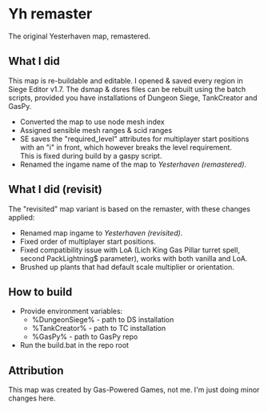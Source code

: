 # Yh remaster

The original Yesterhaven map, remastered.

## What I did

This map is re-buildable and editable. I opened & saved every region in Siege Editor v1.7. The dsmap & dsres files can be rebuilt using the batch scripts, provided you have installations of Dungeon Siege, TankCreator and GasPy.
- Converted the map to use node mesh index
- Assigned sensible mesh ranges & scid ranges
- SE saves the "required_level" attributes for multiplayer start positions with an "i" in front, which however breaks the level requirement.\
  This is fixed during build by a gaspy script.
- Renamed the ingame name of the map to *Yesterhaven (remastered)*.

## What I did (revisit)

The "revisited" map variant is based on the remaster, with these changes applied:
- Renamed map ingame to *Yesterhaven (revisited)*.
- Fixed order of multiplayer start positions.
- Fixed compatibility issue with LoA (Lich King Gas Pillar turret spell, second PackLightning$ parameter), works with both vanilla and LoA.
- Brushed up plants that had default scale multiplier or orientation.

## How to build

- Provide environment variables:
  - %DungeonSiege% - path to DS installation
  - %TankCreator% - path to TC installation
  - %GasPy% - path to GasPy repo
- Run the build.bat in the repo root

## Attribution

This map was created by Gas-Powered Games, not me. I'm just doing minor changes here.
